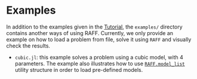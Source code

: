 # Examples

In addition to the examples given in the [Tutorial](@ref), the
`examples/` directory contains another ways of using RAFF. Currently,
we only provide an example on how to load a problem from file, solve
it using `RAFF` and visually check the results.

  - `cubic.jl`: this example solves a problem using a cubic model,
    with 4 parameters. The example also illustrates how to use
    [`RAFF.model_list`](@ref) utility structure in order to load
    pre-defined models.
